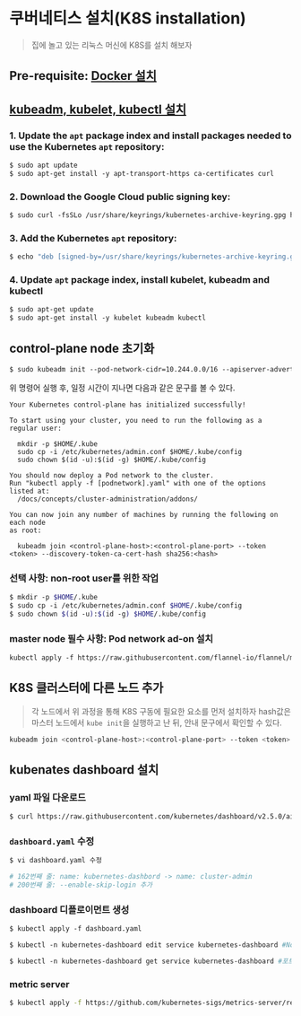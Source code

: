 # 쿠버네티스 설치(K8S installation)

> 집에 놀고 있는 리눅스 머신에 K8S를 설치 해보자

## Pre-requisite: [Docker 설치](/00.development/k8s)


## [kubeadm, kubelet, kubectl 설치](https://kubernetes.io/docs/setup/production-environment/tools/kubeadm/install-kubeadm/)


### 1. Update the `apt` package index and install packages needed to use the Kubernetes `apt` repository:
```sh
$ sudo apt update
$ sudo apt-get install -y apt-transport-https ca-certificates curl
```



### 2. Download the Google Cloud public signing key:
```sh
$ sudo curl -fsSLo /usr/share/keyrings/kubernetes-archive-keyring.gpg https://packages.cloud.google.com/apt/doc/apt-key.gpg
```

### 3. Add the Kubernetes `apt` repository:
```sh
$ echo "deb [signed-by=/usr/share/keyrings/kubernetes-archive-keyring.gpg] https://apt.kubernetes.io/ kubernetes-xenial main" | sudo tee /etc/apt/sources.list.d/kubernetes.list
```

### 4. Update `apt` package index, install kubelet, kubeadm and kubectl
```sh
$ sudo apt-get update
$ sudo apt-get install -y kubelet kubeadm kubectl
```

## control-plane node 초기화
```sh
$ sudo kubeadm init --pod-network-cidr=10.244.0.0/16 --apiserver-advertise-address=172.19.215.160
```
위 명령어 실행 후, 일정 시간이 지나면 다음과 같은 문구를 볼 수 있다.

```
Your Kubernetes control-plane has initialized successfully!

To start using your cluster, you need to run the following as a regular user:

  mkdir -p $HOME/.kube
  sudo cp -i /etc/kubernetes/admin.conf $HOME/.kube/config
  sudo chown $(id -u):$(id -g) $HOME/.kube/config

You should now deploy a Pod network to the cluster.
Run "kubectl apply -f [podnetwork].yaml" with one of the options listed at:
  /docs/concepts/cluster-administration/addons/

You can now join any number of machines by running the following on each node
as root:

  kubeadm join <control-plane-host>:<control-plane-port> --token <token> --discovery-token-ca-cert-hash sha256:<hash>
```



### 선택 사항: non-root user를 위한 작업
```sh
$ mkdir -p $HOME/.kube
$ sudo cp -i /etc/kubernetes/admin.conf $HOME/.kube/config
$ sudo chown $(id -u):$(id -g) $HOME/.kube/config
```

### master node 필수 사항: Pod network ad-on 설치
```sh
kubectl apply -f https://raw.githubusercontent.com/flannel-io/flannel/master/Documentation/kube-flannel.yml
```

## K8S 클러스터에 다른 노드 추가
> 각 노드에서 위 과정을 통해 K8S 구동에 필요한 요소를 먼저 설치하자
hash값은 마스터 노드에서 `kube init`을 실행하고 난 뒤, 안내 문구에서 확인할 수 있다.
```sh
kubeadm join <control-plane-host>:<control-plane-port> --token <token> --discovery-token-ca-cert-hash sha256:<hash>
```

## kubenates dashboard 설치

### yaml 파일 다운로드
```sh
$ curl https://raw.githubusercontent.com/kubernetes/dashboard/v2.5.0/aio/deploy/recommended.yaml -o dashboard.yaml
```


### `dashboard.yaml` 수정
```sh
$ vi dashboard.yaml 수정

# 162번째 줄: name: kubernetes-dashbord -> name: cluster-admin
# 200번째 줄: --enable-skip-login 추가
```


### dashboard 디플로이먼트 생성
```sh
$ kubectl apply -f dashboard.yaml
```

```sh
$ kubectl -n kubernetes-dashboard edit service kubernetes-dashboard #NodePort로 수정

$ kubectl -n kubernetes-dashboard get service kubernetes-dashboard #포트 확인
```

### metric server 
```sh
$ kubectl apply -f https://github.com/kubernetes-sigs/metrics-server/releases/latest/download/components.yaml
```